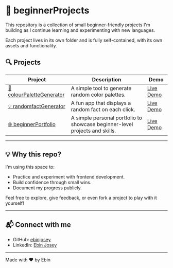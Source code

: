 # 🧪 beginnerProjects

This repository is a collection of small beginner-friendly projects I'm building as I continue learning and experimenting with new languages.

Each project lives in its own folder and is fully self-contained, with its own assets and functionality.

## 🔍 Projects

| Project | Description | Demo |
|--------|-------------|------|
| [🎨 colourPaletteGenerator](./colourPaletteGenerator) | A simple tool to generate random color palettes. | [Live Demo](https://colourpalettegenerator1-ej.netlify.app/) |
| [💡 randomfactGenerator](./randomfactGenerator) | A fun app that displays a random fact on each click. | [Live Demo](https://randomfactgenerator1-ej.netlify.app/) |
| [🌐 beginnerPortfolio](./beginnerPortfolio) | A simple personal portfolio to showcase beginner-level projects and skills. | [Live Demo](portfoliobeginner1-ej.netlify.app) |

---

## 💡 Why this repo?

I'm using this space to:
- Practice and experiment with frontend development.
- Build confidence through small wins.
- Document my progress publicly.

Feel free to explore, give feedback, or even fork a project to play with it yourself!

---

## 📬 Connect with me

- GitHub: [ebinjosey](https://github.com/ebinjosey)
- LinkedIn: [Ebin Josey](https://www.linkedin.com/in/ebinjosey)

---

Made with ❤️ by Ebin
